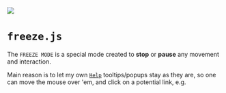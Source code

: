 <img src="https://kekse.biz/github.php?draw&text=`freeze`&override=github:v4" />

# **`freeze.js`**
The `FREEZE MODE` is a special mode created to **stop** or **pause** any
movement and interaction.

Main reason is to let my own [`Help`](help.md) tooltips/popups stay as they
are, so one can move the mouse over 'em, and click on a potential link, e.g.


